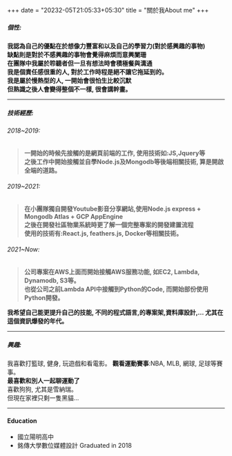+++
date = "20232-05T21:05:33+05:30"
title = "關於我About me"
+++

##### 個性:
**我認為自己的優點在於想像力豐富和以及自己的學習力(對於感興趣的事物)**  
**缺點則是對於不感興趣的事物會覺得麻煩而意興闌珊**  
**在團隊中我屬於聆聽者但一旦有想法時會積極餐與溝通**  
**我是個責任感很重的人, 對於工作時程是絕不讓它拖延到的。**  
**我是屬於慢熱型的人, 一開始會很怕生比較沉默**  
**但熟識之後人會變得整個不一樣, 很會講幹畫。**
* * * 

##### 技術經歷:
###### 2018~2019:
> **一開始的時候先接觸的是網頁前端的工作, 使用技術如:JS,Jquery等**  
> **之後工作中開始接觸並自學Node.js及Mongodb等後端相關技術, 算是開啟全端的道路。**  

###### 2019~2021:
> **在小團隊獨自開發Youtube影音分享網站,使用Node.js express + Mongodb Atlas + GCP AppEngine**  
> **之後在開發社區物業系統時更了解一個完整專案的開發建置流程**  
> **使用的技術有:React.js, feathers.js, Docker等相關技術。**  

###### 2021~Now:
> **公司專案在AWS上面而開始接觸AWS服務功能, 如EC2, Lambda, Dynamodb, S3等。**  
> **也從公司之前Lambda API中接觸到Python的Code, 而開始部份使用Python開發。**  

**我希望自己能更提升自己的技能, 不同的程式語言,的專案架,資料庫設計,... 尤其在這個資訊爆發的年代。**  

* * * 

##### 興趣:
我喜歡打籃球, 健身, 玩遊戲和看電影。
**觀看運動賽事**:NBA, MLB, 網球, 足球等賽事。  
**最喜歡和別人一起聊運動了**  
喜歡狗狗, 尤其是雪納瑞。  
但現在家裡只剩一隻黑貓...
* * * 

#### Education

* 國立陽明高中
* 銘傳大學數位媒體設計 Graduated in 2018


[1]: /img/about.jpg
